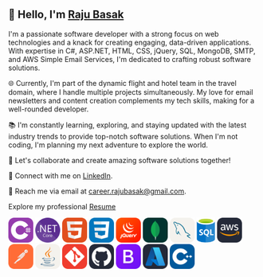 ## 👋 Hello, I'm [Raju Basak](https://github.com/raju-gitlab)

I'm a passionate software developer with a strong focus on web technologies and a knack for creating engaging, data-driven applications. With expertise in C#, ASP.NET, HTML, CSS, jQuery, SQL, MongoDB, SMTP, and AWS Simple Email Services, I'm dedicated to crafting robust software solutions.

🌐 Currently, I'm part of the dynamic flight and hotel team in the travel domain, where I handle multiple projects simultaneously. My love for email newsletters and content creation complements my tech skills, making for a well-rounded developer.

📚 I'm constantly learning, exploring, and staying updated with the latest industry trends to provide top-notch software solutions. When I'm not coding, I'm planning my next adventure to explore the world.

🤝 Let's collaborate and create amazing software solutions together! 

🔗 Connect with me on [LinkedIn](https://www.linkedin.com/in/raju-basak-94104a219/).

📧 Reach me via email at career.rajubasak@gmail.com.

 Explore my professional <a id="raw-url" href="https://raw.githubusercontent.com/guptapriyansh/guptapriyansh/main/Personal/ResumePG.pdf">Resume</a>

<img src="https://raw.githubusercontent.com/guptapriyansh/guptapriyansh/master/icons/CS.svg" alt="code" style="height: 50px;max-width: 100%;"> <img src="https://raw.githubusercontent.com/guptapriyansh/guptapriyansh/master/icons/NET_Core_Logo.svg" alt="code" style="height: 50px;max-width: 100%;"> <img src="https://raw.githubusercontent.com/guptapriyansh/guptapriyansh/master/icons/HTML.svg" alt="code" style="height: 50px;max-width: 100%;"> <img src="https://raw.githubusercontent.com/guptapriyansh/guptapriyansh/master/icons/CSS.svg" alt="code" style="height: 50px;max-width: 100%;"> <img src="https://raw.githubusercontent.com/guptapriyansh/guptapriyansh/master/icons/JQuery.svg" alt="code" style="height: 50px;max-width: 100%;"> <img src="https://raw.githubusercontent.com/guptapriyansh/guptapriyansh/master/icons/MongoDB.svg" alt="code" style="height: 50px;max-width: 100%;"> <img src="https://raw.githubusercontent.com/guptapriyansh/guptapriyansh/master/icons/MySQL-Light.svg" alt="code" style="height: 50px;max-width: 100%;"> <img src="https://raw.githubusercontent.com/guptapriyansh/guptapriyansh/master/icons/MS-SQL.svg" alt="code" style="height: 50px;max-width: 100%;"> <img src="https://raw.githubusercontent.com/guptapriyansh/guptapriyansh/master/icons/AWS-Dark.svg" alt="code" style="height: 50px;max-width: 100%;"> <img src="https://raw.githubusercontent.com/guptapriyansh/guptapriyansh/master/icons/Postman.svg" alt="code" style="height: 50px;max-width: 100%;"> <img src="https://raw.githubusercontent.com/guptapriyansh/guptapriyansh/master/icons/Java-Light.svg" alt="code" style="height: 50px;max-width: 100%;"> <img src="https://raw.githubusercontent.com/guptapriyansh/guptapriyansh/master/icons/Git.svg" alt="code" style="height: 50px;max-width: 100%;"> <img src="https://raw.githubusercontent.com/guptapriyansh/guptapriyansh/master/icons/Github-Dark.svg" alt="code" style="height: 50px;max-width: 100%;"> <img src="https://raw.githubusercontent.com/guptapriyansh/guptapriyansh/master/icons/Bootstrap.svg" alt="code" style="height: 50px;max-width: 100%;"> <img src="https://raw.githubusercontent.com/guptapriyansh/guptapriyansh/master/icons/Azure-Dark.svg" alt="code" style="height: 50px;max-width: 100%;"> <img src="https://raw.githubusercontent.com/guptapriyansh/guptapriyansh/master/icons/CPP.svg" alt="code" style="height: 50px;max-width: 100%;"> 
